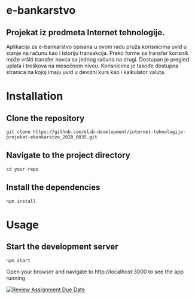 # e-bankarstvo

## Projekat iz predmeta Internet tehnologije.

Aplikacija za e-bankarstvo opisana u ovom radu pruža korisnicima uvid u stanje na računu kao i istoriju transakcija. Preko forme za transfer korisnik može vršiti transfer novca sa jednog računa na drugi. Dostupan je pregled uplata i troškova na mesečnom nivou. Korisnicima je takođe dostupna stranica na kojoj imaju uvid u devizni kurs kao i kalkulator valuta.

# Installation

## Clone the repository

```
git clone https://github.com/elab-development/internet-tehnologije-projekat-ebankarstvo_2020_0035.git
```

## Navigate to the project directory

```
cd your-repo
```

## Install the dependencies

```
npm install
```

# Usage

## Start the development server

```
npm start
```

Open your browser and navigate to http://localhost:3000 to see the app running

[![Review Assignment Due Date](https://classroom.github.com/assets/deadline-readme-button-24ddc0f5d75046c5622901739e7c5dd533143b0c8e959d652212380cedb1ea36.svg)](https://classroom.github.com/a/1IMeAlJr)
